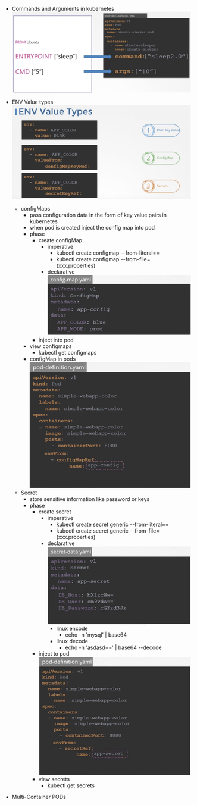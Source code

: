 - Commands and Arguments in kubernetes
    ![image info](comands&argements.jpg)
- ENV Value types
    ![image info](env-variabels.jpg)
    - configMaps
        - pass configuration data in the form of key value pairs in kubernetes
        - when pod is created inject the config map into pod
        - phase
            - create configMap
                - imperative
                    - kubectl  create configmap  <config-name> --from-literal=<key>=<value>
                    - kubectl  create configmap  <config-name> --from-file=<path-to-file> (xxx.properties)
                - declarative
                    ![image info](configmap.jpg)
            - inject into pod
        - view configmaps
            - kubectl get configmaps
        - configMap in pods
         ![image info](envFrom.jpg)
    - Secret
        - store sensitive information like password or keys
        - phase
            - create secret
                - imperative
                    - kubectl  create secret generic  <secret-name> --from-literal=<key>=<value>
                    - kubectl  create secret generic  <secret-name> --from-file=<path-to-file> (xxx.properties)
                - declarative
                ![image info](secret.jpg)
                    - linux encode
                        - echo -n 'mysql' | base64
                    - linux decode
                        - echo -n 'asdasd==' | base64 --decode
            - inject to pod
                ![image info](secret-inject.jpg)
            - view secrets
                - kubectl get secrets

- Multi-Container PODs
    